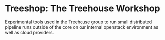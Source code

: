 # Treeshop: The Treehouse Workshop

Experimental tools used in the Treehouse group to run small distributed pipeline runs outside of the
core on our internal openstack environment as well as cloud providers.
